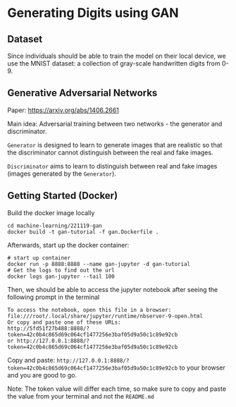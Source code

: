 # Generating Digits using GAN

## Dataset

Since individuals should be able to train the model on their local device, 
we use the MNIST dataset: a collection of gray-scale handwritten digits from 0-9.

## Generative Adversarial Networks

Paper: https://arxiv.org/abs/1406.2661

Main idea: Adversarial training between two networks - the generator and discriminator.

`Generator` is designed to learn to generate images that are realistic so that the discriminator cannot 
distinguish between the real and fake images. 

`Discriminator` aims to learn to distinguish between real and fake images 
(images generated by the `Generator`).

## Getting Started (Docker)

Build the docker image locally

```shell
cd machine-learning/221119-gan
docker build -t gan-tutorial -f gan.Dockerfile .
```

Afterwards, start up the docker container:

```shell
# start up container
docker run -p 8888:8888 --name gan-jupyter -d gan-tutorial 
# Get the logs to find out the url
docker logs gan-jupyter --tail 100
```

Then, we should be able to access the jupyter notebook after seeing the following prompt in the terminal

```shell
To access the notebook, open this file in a browser:
file:///root/.local/share/jupyter/runtime/nbserver-9-open.html
Or copy and paste one of these URLs:
http://5fd51f27b488:8888/?token=42c0b4c865d69c064cf1477256e3baf05d9a50c1c89e92cb
or http://127.0.0.1:8888/?token=42c0b4c865d69c064cf1477256e3baf05d9a50c1c89e92cb
```

Copy and paste: `http://127.0.0.1:8888/?token=42c0b4c865d69c064cf1477256e3baf05d9a50c1c89e92cb` to your browser and
you are good to go. 

Note: The token value will differ each time, so make sure to copy and paste the value from your terminal and not the `README.md`
